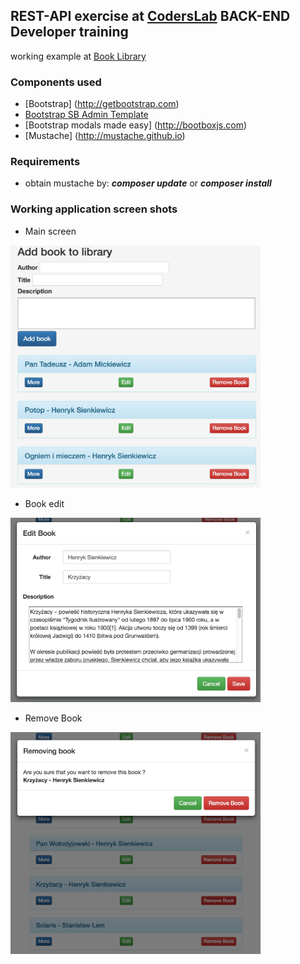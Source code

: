 ## **REST-API** exercise at <a target="_blank" href="http://coderslab.pl">CodersLab</a> **BACK-END Developer** training

working example at [Book Library](http://geomysiar.pl/books/)

### Components used
 * [Bootstrap] (http://getbootstrap.com)
 * [Bootstrap SB Admin Template](https://startbootstrap.com/template-overviews/sb-admin/)
 * [Bootstrap modals made easy] (http://bootboxjs.com)
 * [Mustache] (http://mustache.github.io)


### Requirements
 * obtain mustache by: ***composer update*** or ***composer install***


### Working application screen shots

 * Main screen

<img src="_aux/Screen Shot 2016-09-14 at 08.04.33.png" width="400">

 * Book edit

<img src="_aux/Screen Shot 2016-09-14 at 08.04.51.png" width="400">

 * Remove Book

<img src="_aux/Screen Shot 2016-09-14 at 08.05.02.png" width="400">
